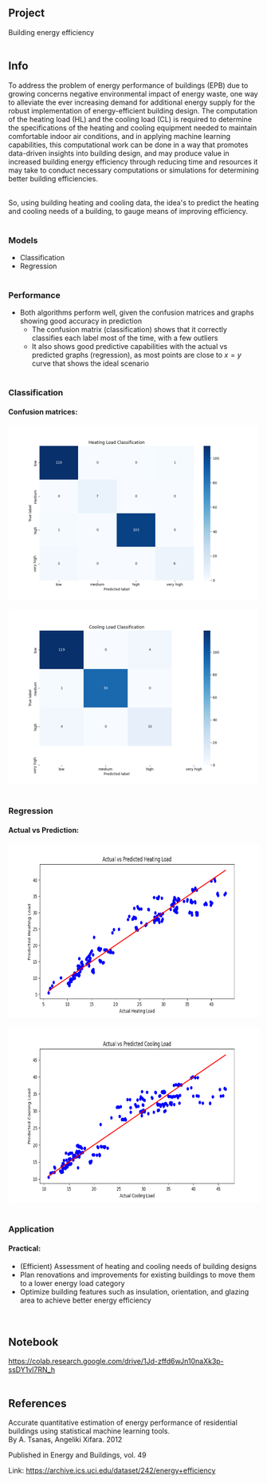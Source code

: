 ## Project
Building energy efficiency<br><br>

## Info
To address the problem of energy performance of buildings (EPB) due to growing concerns negative environmental impact of energy waste, one way to alleviate the ever increasing demand for additional energy supply for the robust implementation of energy-efficient building design. The computation of the heating load (HL) and the cooling load (CL) is required to determine the specifications of the heating and cooling equipment needed to maintain comfortable indoor air conditions, and in applying machine learning capabilities, this computational work can be done in a way that promotes data-driven insights into building design, and may produce value in increased building energy efficiency through reducing time and resources it may take to conduct necessary computations or simulations for determining better building efficiencies.<br><br>

So, using building heating and cooling data, the idea's to predict the heating and cooling needs of a building, to gauge means of improving efficiency.<br><br>

### Models
* Classification
* Regression<br><br>

### Performance
* Both algorithms perform well, given the confusion matrices and graphs showing good accuracy in prediction
    * The confusion matrix (classification) shows that it correctly classifies each label most of the time, with a few outliers
    * It also shows good predictive capabilities with the actual vs predicted graphs (regression), as most points are close to $x=y$ curve that shows the ideal scenario
<br><br>

### Classification
#### Confusion matrices:
<img src="reports/figures/heat_load_confusion_matrix.png" alt="heat load confusion matrix" width="500"/><br><br>
<img src="reports/figures/cooling_load_confusion_matrix.png" alt="cooling load confusion matrix" width="500"/><br><br>

### Regression
#### Actual vs Prediction:
<img src="reports/figures/heating_load_prediction.png" alt="heating load prediction" width="650" height="350"/><br><br>
<img src="reports/figures/cooling_load_prediction.png" alt="cooling load prediction" width="650" height="350"/><br><br>

### Application
#### Practical:
* (Efficient) Assessment of heating and cooling needs of building designs
* Plan renovations and improvements for existing buildings to move them to a lower energy load category
* Optimize building features such as insulation, orientation, and glazing area to achieve better energy efficiency<br><br><br>

## Notebook
https://colab.research.google.com/drive/1Jd-zffd6wJn10naXk3p-ssDY1vl7RN_h<br><br>

## References
Accurate quantitative estimation of energy performance of residential buildings using statistical machine learning tools.<br>
By A. Tsanas, Angeliki Xifara. 2012

Published in Energy and Buildings, vol. 49<br>

Link: https://archive.ics.uci.edu/dataset/242/energy+efficiency
